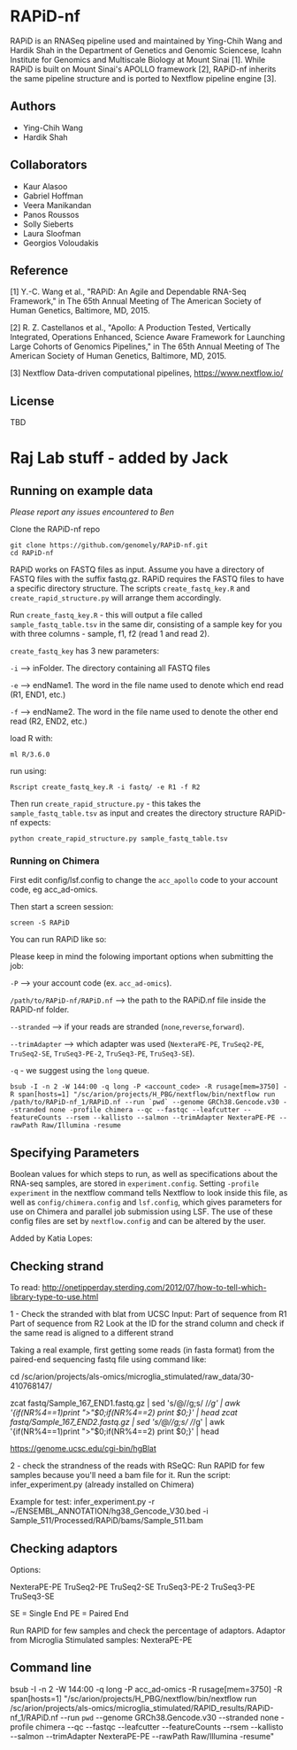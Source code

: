 # RAPiD-nf

RAPiD is an RNASeq pipeline used and maintained by Ying-Chih Wang and Hardik Shah in the Department of Genetics and Genomic Sciencese, Icahn Institute for Genomics and Multiscale Biology at Mount Sinai [1]. While RAPiD is built on Mount Sinai's APOLLO framework [2], RAPiD-nf inherits the same pipeline structure and is ported to Nextflow pipeline engine [3].

Authors
-------
 - Ying-Chih Wang
 - Hardik Shah

Collaborators
-------------
 - Kaur Alasoo
 - Gabriel Hoffman
 - Veera Manikandan
 - Panos Roussos
 - Solly Sieberts
 - Laura Sloofman
 - Georgios Voloudakis
 

Reference
---------
[1] Y.-C. Wang et al., "RAPiD: An Agile and Dependable RNA-Seq Framework," in The 65th Annual Meeting of The American Society of Human Genetics, Baltimore, MD, 2015.

[2] R. Z. Castellanos et al., "Apollo: A Production Tested, Vertically Integrated, Operations Enhanced, Science Aware Framework for Launching Large Cohorts of Genomics Pipelines," in The 65th Annual Meeting of The American Society of Human Genetics, Baltimore, MD, 2015.

[3] Nextflow Data-driven computational pipelines, https://www.nextflow.io/

License
-------
TBD

# Raj Lab stuff - added by Jack

Running on example data
-----------------------

*Please report any issues encountered to Ben*

Clone the RAPiD-nf repo

```
git clone https://github.com/genomely/RAPiD-nf.git
cd RAPiD-nf
```

RAPiD works on FASTQ files as input. Assume you have a directory of FASTQ files with the suffix fastq.gz. RAPiD requires the FASTQ files to have a specific directory structure. The scripts `create_fastq_key.R` and `create_rapid_structure.py` will arrange them accordingly.


Run `create_fastq_key.R` - this will output a file called `sample_fastq_table.tsv` in the same dir, consisting of a sample key for you with three columns - sample, f1, f2 (read 1 and read 2).

`create_fastq_key` has 3 new parameters:

`-i` --> inFolder. The directory containing all FASTQ files

`-e` --> endName1. The word in the file name used to denote which end read (R1, END1, etc.)

`-f` --> endName2. The word in the file name used to denote the other end read (R2, END2, etc.)

load R with:
```
ml R/3.6.0
```
run using:
```
Rscript create_fastq_key.R -i fastq/ -e R1 -f R2
```

Then run `create_rapid_structure.py` - this takes the `sample_fastq_table.tsv` as input and creates the directory structure RAPiD-nf expects:
```
python create_rapid_structure.py sample_fastq_table.tsv
```
 
### Running on Chimera

First edit config/lsf.config to change the `acc_apollo` code to your account code, eg acc_ad-omics.

Then start a screen session:

```
screen -S RAPiD
```

You can run RAPiD like so:

Please keep in mind the folowing important options when submitting the job:

`-P` --> your account code (ex. `acc_ad-omics`).

`/path/to/RAPiD-nf/RAPiD.nf` --> the path to the RAPiD.nf file inside the RAPiD-nf folder.

`--stranded` --> if your reads are stranded (`none`,`reverse`,`forward`).

`--trimAdapter` --> which adapter was used (`NexteraPE-PE`, `TruSeq2-PE`, `TruSeq2-SE`, `TruSeq3-PE-2`, `TruSeq3-PE`, `TruSeq3-SE`).

`-q` - we suggest using the `long` queue.

```
bsub -I -n 2 -W 144:00 -q long -P <account_code> -R rusage[mem=3750] -R span[hosts=1] "/sc/arion/projects/H_PBG/nextflow/bin/nextflow run /path/to/RAPiD-nf_1/RAPiD.nf --run `pwd` --genome GRCh38.Gencode.v30 --stranded none -profile chimera --qc --fastqc --leafcutter --featureCounts --rsem --kallisto --salmon --trimAdapter NexteraPE-PE --rawPath Raw/Illumina -resume
```


Specifying Parameters
---------------------

Boolean values for which steps to run, as well as specifications about the RNA-seq samples, are stored in `experiment.config`. Setting `-profile experiment` in the nextflow command tells Nextflow to look inside this file, as well as `config/chimera.config` and `lsf.config`, which gives parameters for use on Chimera and parallel job submission using LSF. The use of these config files are set by `nextflow.config` and can be altered by the user.


Added by Katia Lopes: 

Checking strand      
---------------------

To read: http://onetipperday.sterding.com/2012/07/how-to-tell-which-library-type-to-use.html  

1 - Check the stranded with blat from UCSC 
Input: Part of sequence from R1 
Part of sequence from R2 
Look at the ID for the strand column and check if the same read is aligned to a different strand 

Taking a real example, first getting some reads (in fasta format) from the paired-end sequencing fastq file using command like:

cd /sc/arion/projects/als-omics/microglia_stimulated/raw_data/30-410768147/

zcat fastq/Sample_167_END1.fastq.gz | sed 's/@//g;s/ /_/g' | awk '{if(NR%4==1)print ">"$0;if(NR%4==2) print $0;}' | head
zcat fastq/Sample_167_END2.fastq.gz | sed 's/@//g;s/ /_/g' | awk '{if(NR%4==1)print ">"$0;if(NR%4==2) print $0;}' | head

https://genome.ucsc.edu/cgi-bin/hgBlat 

2 -  check the strandness of the reads with RSeQC: 
Run RAPID for few samples because you'll need a bam file for it. 
Run the script: infer_experiment.py (already installed on Chimera)

Example for test: 
infer_experiment.py -r ~/ENSEMBL_ANNOTATION/hg38_Gencode_V30.bed -i Sample_511/Processed/RAPiD/bams/Sample_511.bam


Checking adaptors
---------------------
Options: 

NexteraPE-PE 
TruSeq2-PE 
TruSeq2-SE 
TruSeq3-PE-2 
TruSeq3-PE 
TruSeq3-SE 

SE = Single End
PE = Paired End 

Run RAPID for few samples and check the percentage of adaptors. Adaptor from Microglia Stimulated samples: NexteraPE-PE

Command line
---------------------
bsub -I -n 2 -W 144:00 -q long -P acc_ad-omics -R rusage[mem=3750] -R span[hosts=1] "/sc/arion/projects/H_PBG/nextflow/bin/nextflow run /sc/arion/projects/als-omics/microglia_stimulated/RAPID_results/RAPiD-nf_1/RAPiD.nf --run `pwd` --genome GRCh38.Gencode.v30 --stranded none -profile chimera --qc --fastqc --leafcutter --featureCounts --rsem --kallisto --salmon --trimAdapter NexteraPE-PE --rawPath Raw/Illumina -resume"

